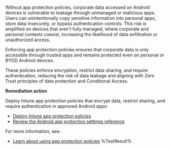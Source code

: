 Without app protection policies, corporate data accessed on Android devices is vulnerable to leakage through unmanaged or malicious apps. Users can unintentionally copy sensitive information into personal apps, store data insecurely, or bypass authentication controls. This risk is amplified on devices that aren't fully managed, where corporate and personal contexts coexist, increasing the likelihood of data exfiltration or unauthorized access.

Enforcing app protection policies ensures that corporate data is only accessible through trusted apps and remains protected even on personal or BYOD Android devices.

These policies enforce encryption, restrict data sharing, and require authentication, reducing the risk of data leakage and aligning with Zero Trust principles of data protection and Conditional Access.

**Remediation action**

Deploy Intune app protection policies that encrypt data, restrict sharing, and require authentication in approved Android apps:  
- [Deploy Intune app protection policies](https://learn.microsoft.com/intune/intune-service/apps/app-protection-policies?wt.mc_id=zerotrustrecommendations_automation_content_cnl_csasci#create-an-iosipados-or-android-app-protection-policy)
- [Review the Android app protection settings reference](https://learn.microsoft.com/intune/intune-service/apps/app-protection-policy-settings-android?wt.mc_id=zerotrustrecommendations_automation_content_cnl_csasci)

For more information, see:  
- [Learn about using app protection policies](https://learn.microsoft.com/intune/intune-service/apps/app-protection-policy?wt.mc_id=zerotrustrecommendations_automation_content_cnl_csasci)<!--- Results --->
%TestResult%

